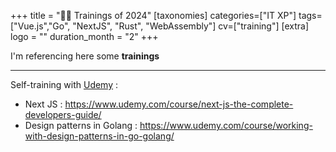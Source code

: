 +++
title = "🧑‍🏫 Trainings of 2024"
[taxonomies]
categories=["IT XP"]
tags=["Vue.js","Go", "NextJS", "Rust", "WebAssembly"]
cv=["training"]
[extra]
logo = ""
duration_month = "2"
+++

I'm referencing here some __trainings__

<!-- more -->

---

Self-training with [Udemy](https://www.udemy.com) :

- Next JS : <https://www.udemy.com/course/next-js-the-complete-developers-guide/>
- Design patterns in Golang : <https://www.udemy.com/course/working-with-design-patterns-in-go-golang/>
